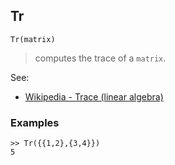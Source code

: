 ## Tr

```
Tr(matrix)
```

> computes the trace of a `matrix`.
 
See:   
* [Wikipedia - Trace (linear algebra)](http://en.wikipedia.org/wiki/Trace_matrix)  

### Examples
```
>> Tr({{1,2},{3,4}})
5
```
  